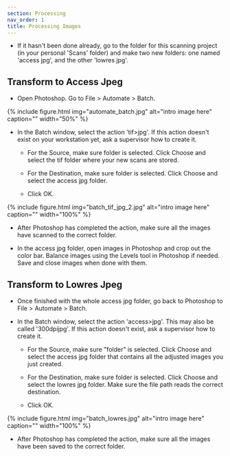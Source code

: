 ```yaml
---
section: Processing
nav_order: 1
title: Processing Images
---
```


- If it hasn't been done already, go to the folder for this scanning project (in your personal 'Scans' folder) and make two new folders: one named 'access jpg', and the other 'lowres jpg'. 

## Transform to Access Jpeg

- Open Photoshop. Go to File > Automate > Batch. 

{% include figure.html img="automate_batch.jpg" alt="intro image here" caption="" width="50%" %}

- In the Batch window, select the action 'tif>jpg'. If this action doesn't exist on your workstation yet, ask a supervisor how to create it. 

    - For the Source, make sure folder is selected. Click Choose and select the tif folder where your new scans are stored.

    - For the Destination, make sure folder is selected. Click Choose and select the access jpg folder. 

    - Click OK.

{% include figure.html img="batch_tif_jpg_2.jpg" alt="intro image here" caption="" width="100%" %}

- After Photoshop has completed the action, make sure all the images have scanned to the correct folder. 

- In the access jpg folder, open images in Photoshop and crop out the color bar. Balance images using the Levels tool in Photoshop if needed. Save and close images when done with them. 

## Transform to Lowres Jpeg

- Once finished with the whole access jpg folder, go back to Photoshop to File > Automate > Batch. 

- In the Batch window, select the action 'access>jpg'. This may also be called '300dpijpg'. If this action doesn't exist, ask a supervisor how to create it.
    - For the Source, make sure "folder" is selected. Click Choose and select the access jpg folder that contains all the adjusted images you just created. 

    - For the Destination, make sure folder is selected. Click Choose and select the lowres jpg folder. Make sure the file path reads the correct destination. 

    - Click OK.

{% include figure.html img="batch_lowres.jpg" alt="intro image here" caption="" width="100%" %}

- After Photoshop has completed the action, make sure all the images have been saved to the correct folder.